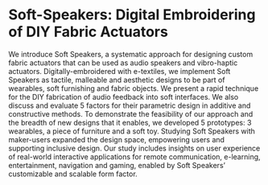 # Soft-Speakers: Digital Embroidering of DIY Fabric Actuators
We introduce Soft Speakers, a systematic approach for designing custom fabric actuators that can be used as audio speakers and vibro-haptic actuators. Digitally-embroidered with e-textiles, we implement Soft Speakers as tactile, malleable and aesthetic designs to be part of wearables, soft furnishing and fabric objects. We present a rapid technique for the DIY fabrication of audio feedback into soft interfaces. We also discuss and evaluate 5 factors for their parametric design in additive and constructive methods. To demonstrate the feasibility of our approach and the breadth of new designs that it enables, we developed 5 prototypes: 3 wearables, a piece of furniture and a soft toy. Studying Soft Speakers with maker-users expanded the design space, empowering users and supporting inclusive design. Our study includes insights on user experience of real-world interactive applications for remote communication, e-learning, entertainment, navigation and gaming, enabled by Soft Speakers’ customizable and scalable form factor.
